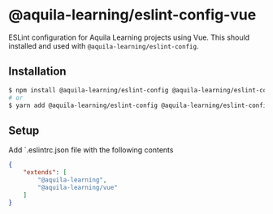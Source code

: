 # @aquila-learning/eslint-config-vue

ESLint configuration for Aquila Learning projects using Vue.  This should installed and used with `@aquila-learning/eslint-config`.

## Installation

```sh
$ npm install @aquila-learning/eslint-config @aquila-learning/eslint-config-vue -D
# or
$ yarn add @aquila-learning/eslint-config @aquila-learning/eslint-config-vue -D
```

## Setup

Add `.eslintrc.json file with the following contents

```json
{
    "extends": [
        "@aquila-learning",
        "@aquila-learning/vue"
    ]
}
```
